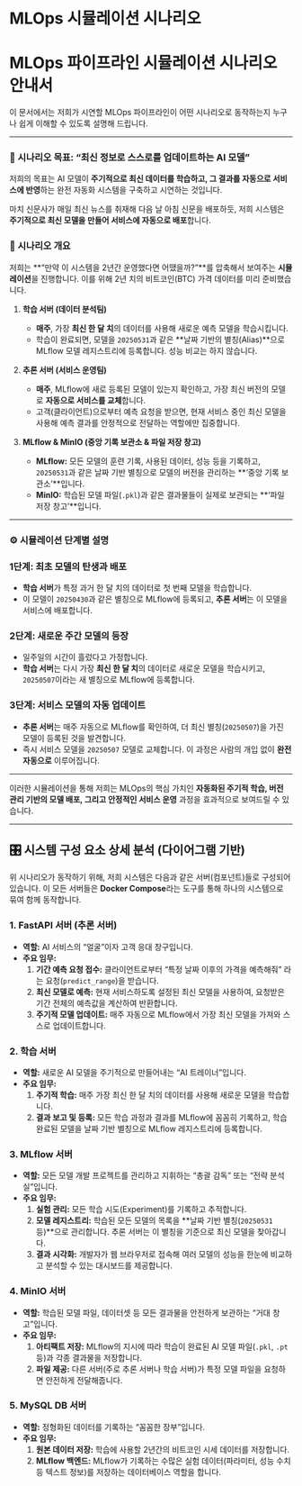 # MLOps 시뮬레이션 시나리오

# MLOps 파이프라인 시뮬레이션 시나리오 안내서

이 문서에서는 저희가 시연할 MLOps 파이프라인이 어떤 시나리오로 동작하는지 누구나 쉽게 이해할 수 있도록 설명해 드립니다.

---

### 🎯 시나리오 목표: “최신 정보로 스스로를 업데이트하는 AI 모델”

저희의 목표는 AI 모델이 **주기적으로 최신 데이터를 학습하고, 그 결과를 자동으로 서비스에 반영**하는 완전 자동화 시스템을 구축하고 시연하는 것입니다.

마치 신문사가 매일 최신 뉴스를 취재해 다음 날 아침 신문을 배포하듯, 저희 시스템은 **주기적으로 최신 모델을 만들어 서비스에 자동으로 배포**합니다.

### 📜 시나리오 개요

저희는 **“만약 이 시스템을 2년간 운영했다면 어땠을까?”**를 압축해서 보여주는 **시뮬레이션**을 진행합니다. 이를 위해 2년 치의 비트코인(BTC) 가격 데이터를 미리 준비했습니다.

1.  **학습 서버 (데이터 분석팀)**
    - **매주**, 가장 **최신 한 달 치**의 데이터를 사용해 새로운 예측 모델을 학습시킵니다.
    - 학습이 완료되면, 모델을 `20250531`과 같은 **날짜 기반의 별칭(Alias)**으로 MLflow 모델 레지스트리에 등록합니다. 성능 비교는 하지 않습니다.

2.  **추론 서버 (서비스 운영팀)**
    - **매주**, MLflow에 새로 등록된 모델이 있는지 확인하고, 가장 최신 버전의 모델로 **자동으로 서비스를 교체**합니다.
    - 고객(클라이언트)으로부터 예측 요청을 받으면, 현재 서비스 중인 최신 모델을 사용해 예측 결과를 안정적으로 전달하는 역할에만 집중합니다.

3.  **MLflow & MinIO (중앙 기록 보관소 & 파일 저장 창고)**
    - **MLflow:** 모든 모델의 훈련 기록, 사용된 데이터, 성능 등을 기록하고, `20250531`과 같은 날짜 기반 별칭으로 모델의 버전을 관리하는 **‘중앙 기록 보관소’**입니다.
    - **MinIO:** 학습된 모델 파일(`.pkl`)과 같은 결과물들이 실제로 보관되는 **‘파일 저장 창고’**입니다.

---

### ⚙️ 시뮬레이션 단계별 설명

### 1단계: 최초 모델의 탄생과 배포

- **학습 서버**가 특정 과거 한 달 치의 데이터로 첫 번째 모델을 학습합니다.
- 이 모델이 `20250430`과 같은 별칭으로 MLflow에 등록되고, **추론 서버**는 이 모델을 서비스에 배포합니다.

### 2단계: 새로운 주간 모델의 등장

- 일주일의 시간이 흘렀다고 가정합니다.
- **학습 서버**는 다시 가장 **최신 한 달 치**의 데이터로 새로운 모델을 학습시키고, `20250507`이라는 새 별칭으로 MLflow에 등록합니다.

### 3단계: 서비스 모델의 자동 업데이트

- **추론 서버**는 매주 자동으로 MLflow를 확인하여, 더 최신 별칭(`20250507`)을 가진 모델이 등록된 것을 발견합니다.
- 즉시 서비스 모델을 `20250507` 모델로 교체합니다. 이 과정은 사람의 개입 없이 **완전 자동으로** 이루어집니다.

---

이러한 시뮬레이션을 통해 저희는 MLOps의 핵심 가치인 **자동화된 주기적 학습, 버전 관리 기반의 모델 배포, 그리고 안정적인 서비스 운영** 과정을 효과적으로 보여드릴 수 있습니다.

---

## 🎛️ 시스템 구성 요소 상세 분석 (다이어그램 기반)

위 시나리오가 동작하기 위해, 저희 시스템은 다음과 같은 서버(컴포넌트)들로 구성되어 있습니다. 이 모든 서버들은 **Docker Compose**라는 도구를 통해 하나의 시스템으로 묶여 함께 동작합니다.

### 1. FastAPI 서버 (추론 서버)

- **역할:** AI 서비스의 “얼굴”이자 고객 응대 창구입니다.
- **주요 임무:**
    1.  **기간 예측 요청 접수:** 클라이언트로부터 “특정 날짜 이후의 가격을 예측해줘” 라는 요청(`predict_range`)을 받습니다.
    2.  **최신 모델로 예측:** 현재 서비스하도록 설정된 최신 모델을 사용하여, 요청받은 기간 전체의 예측값을 계산하여 반환합니다.
    3.  **주기적 모델 업데이트:** 매주 자동으로 MLflow에서 가장 최신 모델을 가져와 스스로 업데이트합니다.

### 2. 학습 서버

- **역할:** 새로운 AI 모델을 주기적으로 만들어내는 “AI 트레이너”입니다.
- **주요 임무:**
    1.  **주기적 학습:** 매주 가장 최신 한 달 치의 데이터를 사용해 새로운 모델을 학습합니다.
    2.  **결과 보고 및 등록:** 모든 학습 과정과 결과를 MLflow에 꼼꼼히 기록하고, 학습 완료된 모델을 날짜 기반 별칭으로 MLflow 레지스트리에 등록합니다.

### 3. MLflow 서버

- **역할:** 모든 모델 개발 프로젝트를 관리하고 지휘하는 “총괄 감독” 또는 “전략 분석실”입니다.
- **주요 임무:**
    1.  **실험 관리:** 모든 학습 시도(Experiment)를 기록하고 추적합니다.
    2.  **모델 레지스트리:** 학습된 모든 모델의 목록을 **날짜 기반 별칭(`20250531` 등)**으로 관리합니다. 추론 서버는 이 별칭을 기준으로 최신 모델을 찾아갑니다.
    3.  **결과 시각화:** 개발자가 웹 브라우저로 접속해 여러 모델의 성능을 한눈에 비교하고 분석할 수 있는 대시보드를 제공합니다.

### 4. MinIO 서버

- **역할:** 학습된 모델 파일, 데이터셋 등 모든 결과물을 안전하게 보관하는 “거대 창고”입니다.
- **주요 임무:**
    1.  **아티팩트 저장:** MLflow의 지시에 따라 학습이 완료된 AI 모델 파일(`.pkl`, `.pt` 등)과 각종 결과물을 저장합니다.
    2.  **파일 제공:** 다른 서버(주로 추론 서버나 학습 서버)가 특정 모델 파일을 요청하면 안전하게 전달해줍니다.

### 5. MySQL DB 서버

- **역할:** 정형화된 데이터를 기록하는 “꼼꼼한 장부”입니다.
- **주요 임무:**
    1.  **원본 데이터 저장:** 학습에 사용할 2년간의 비트코인 시세 데이터를 저장합니다.
    2.  **MLflow 백엔드:** MLflow가 기록하는 수많은 실험 데이터(파라미터, 성능 수치 등 텍스트 정보)를 저장하는 데이터베이스 역할을 합니다.
